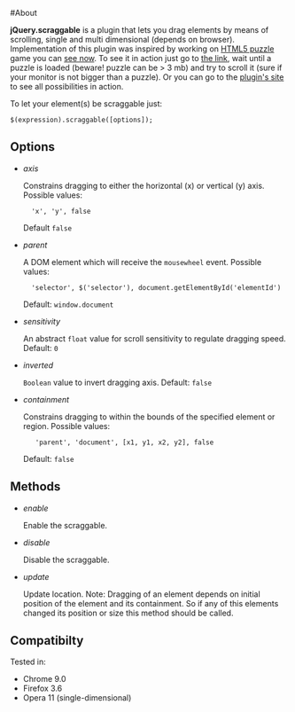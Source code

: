 #About

**jQuery.scraggable** is a plugin that lets you drag elements by means of scrolling, single and multi dimensional (depends on browser). Implementation of this plugin was inspired by working on [HTML5 puzzle](http://puzzle.borbit.org) game you can [see now](http://puzzle.borbit.org). To see it in action just go to [the link](http://puzzle.borbit.com), wait until a puzzle is loaded (beware! puzzle can be > 3 mb) and try to scroll it (sure if your monitor is not bigger than a puzzle). Or you can go to the [plugin's site](http://sorry-no-link-yet) to see all possibilities in action.

To let your element(s) be scraggable just:

    $(expression).scraggable([options]);

## Options

* *axis*

    Constrains dragging to either the horizontal (x) or vertical (y) axis. Possible values:

        'x', 'y', false

    Default <code>false</code>

* *parent*

    A DOM element which will receive the <code>mousewheel</code> event. Possible values:

        'selector', $('selector'), document.getElementById('elementId')

    Default: <code>window.document</code>

* *sensitivity*

    An abstract <code>float</code> value for scroll sensitivity to regulate dragging speed. Default: <code>0</code>

* *inverted*

    <code>Boolean</code> value to invert dragging axis. Default: <code>false</code>

* *containment*

    Constrains dragging to within the bounds of the specified element or region. Possible values:

         'parent', 'document', [x1, y1, x2, y2], false

    Default: <code>false</code>

## Methods

* *enable*

    Enable the scraggable.

* *disable*

    Disable the scraggable.

* *update*

    Update location. Note: Dragging of an element depends on initial position of the element and its containment. So if any of this elements changed its position or size this method should be called.

## Compatibilty

Tested in:

* Chrome 9.0
* Firefox 3.6
* Opera 11 (single-dimensional)